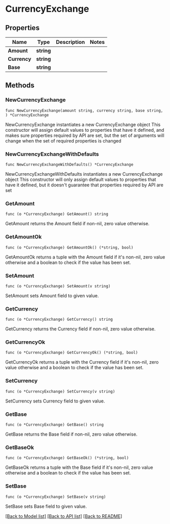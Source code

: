 # CurrencyExchange

## Properties

Name | Type | Description | Notes
------------ | ------------- | ------------- | -------------
**Amount** | **string** |  | 
**Currency** | **string** |  | 
**Base** | **string** |  | 

## Methods

### NewCurrencyExchange

`func NewCurrencyExchange(amount string, currency string, base string, ) *CurrencyExchange`

NewCurrencyExchange instantiates a new CurrencyExchange object
This constructor will assign default values to properties that have it defined,
and makes sure properties required by API are set, but the set of arguments
will change when the set of required properties is changed

### NewCurrencyExchangeWithDefaults

`func NewCurrencyExchangeWithDefaults() *CurrencyExchange`

NewCurrencyExchangeWithDefaults instantiates a new CurrencyExchange object
This constructor will only assign default values to properties that have it defined,
but it doesn't guarantee that properties required by API are set

### GetAmount

`func (o *CurrencyExchange) GetAmount() string`

GetAmount returns the Amount field if non-nil, zero value otherwise.

### GetAmountOk

`func (o *CurrencyExchange) GetAmountOk() (*string, bool)`

GetAmountOk returns a tuple with the Amount field if it's non-nil, zero value otherwise
and a boolean to check if the value has been set.

### SetAmount

`func (o *CurrencyExchange) SetAmount(v string)`

SetAmount sets Amount field to given value.


### GetCurrency

`func (o *CurrencyExchange) GetCurrency() string`

GetCurrency returns the Currency field if non-nil, zero value otherwise.

### GetCurrencyOk

`func (o *CurrencyExchange) GetCurrencyOk() (*string, bool)`

GetCurrencyOk returns a tuple with the Currency field if it's non-nil, zero value otherwise
and a boolean to check if the value has been set.

### SetCurrency

`func (o *CurrencyExchange) SetCurrency(v string)`

SetCurrency sets Currency field to given value.


### GetBase

`func (o *CurrencyExchange) GetBase() string`

GetBase returns the Base field if non-nil, zero value otherwise.

### GetBaseOk

`func (o *CurrencyExchange) GetBaseOk() (*string, bool)`

GetBaseOk returns a tuple with the Base field if it's non-nil, zero value otherwise
and a boolean to check if the value has been set.

### SetBase

`func (o *CurrencyExchange) SetBase(v string)`

SetBase sets Base field to given value.



[[Back to Model list]](../README.md#documentation-for-models) [[Back to API list]](../README.md#documentation-for-api-endpoints) [[Back to README]](../README.md)


